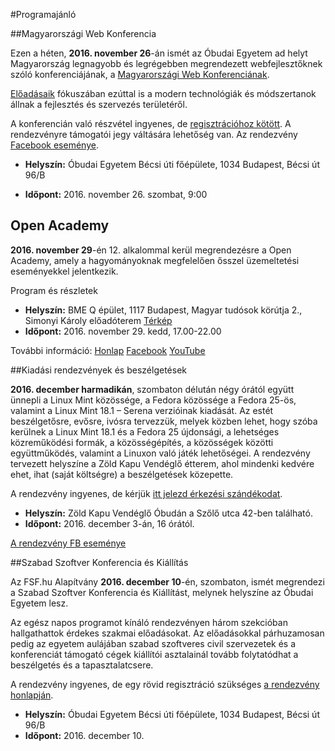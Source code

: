 #Programajánló

##Magyarországi Web Konferencia

Ezen a héten, **2016. november 26**-án ismét az Óbudai Egyetem ad helyt Magyarország legnagyobb és legrégebben megrendezett webfejlesztőknek szóló konferenciájának, a [Magyarországi Web Konferenciának](https://webconf.hu/2016/hu).

[Előadásaik](https://webconf.hu/2016/hu/lineup) fókuszában ezúttal is a modern technológiák és módszertanok állnak a fejlesztés és szervezés területéről.

A konferencián való részvétel ingyenes, de [regisztrációhoz kötött](https://webconf.hu/2016/hu/registration). A rendezvényre támogatói jegy váltására lehetőség van. Az rendezvény  [Facebook eseménye](https://www.facebook.com/events/281309318928675/).

* **Helyszín:** Óbudai Egyetem Bécsi úti főépülete, 1034 Budapest, Bécsi út 96/B

* **Időpont:** 2016. november 26. szombat, 9:00

## Open Academy

**2016. november 29**-én 12. alkalommal kerül megrendezésre a Open Academy, amely a hagyományoknak megfelelően ősszel üzemeltetési eseményekkel jelentkezik.

Program és részletek
* **Helyszín:** BME Q épület, 1117 Budapest, Magyar tudósok körútja 2., Simonyi Károly előadóterem [Térkép](http://goo.gl/maps/fZMus)
* **Időpont:** 2016. november 29. kedd, 17.00-22.00

További információ: [Honlap](https://www.balabit.com/hu/open-academy) [Facebook](http://www.facebook.com/openacademy) [YouTube](http://www.youtube.com/playlist?list=PL4C41194CED00D8CD)

##Kiadási rendezvények és beszélgetések

**2016. december harmadikán**, szombaton délután négy órától együtt ünnepli a Linux Mint közössége, a Fedora közössége a Fedora 25-ös, valamint a Linux Mint 18.1 – Serena verzióinak kiadását. Az estét beszélgetősre, evősre, ivósra tervezzük, melyek közben lehet, hogy szóba kerülnek a Linux Mint 18.1 és a Fedora 25 újdonsági, a lehetséges közreműködési formák, a közösségépítés, a közösségek közötti együttműködés, valamint a Linuxon való játék lehetőségei. A rendezvény tervezett helyszíne a Zöld Kapu Vendéglő étterem, ahol mindenki kedvére ehet, ihat (saját költségre) a beszélgetések közepette.

A rendezvény ingyenes, de kérjük [itt jelezd érkezési szándékodat](http://doodle.com/poll/5h582kbdnc5ay2uv).

* **Helyszín:** Zöld Kapu Vendéglő Óbudán a Szőlő utca 42-ben található.
* **Időpont:** 2016. december 3-án, 16 órától.

[A rendezvény FB eseménye](https://www.facebook.com/events/1685570245105654/)

##Szabad Szoftver Konferencia és Kiállítás

Az FSF.hu Alapítvány **2016. december 10**-én, szombaton, ismét megrendezi a Szabad Szoftver Konferencia és Kiállítást, melynek helyszíne az Óbudai Egyetem lesz.

Az egész napos programot kínáló rendezvényen három szekcióban hallgathattok érdekes szakmai előadásokat. Az előadásokkal párhuzamosan pedig az egyetem aulájában szabad szoftveres civil szervezetek és a konferenciát támogató cégek kiállítói asztalainál tovább folytatódhat a beszélgetés és a tapasztalatcsere.

A rendezvény ingyenes, de egy rövid regisztráció szükséges [a rendezvény honlapján](http://konf.fsf.hu/).

* **Helyszín:** Óbudai Egyetem Bécsi úti főépülete, 1034 Budapest, Bécsi út 96/B
* **Időpont:** 2016. december 10.

